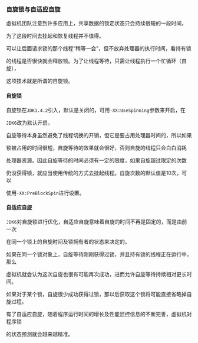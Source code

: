 ### 自旋锁与自适应自旋

虚拟机团队注意到许多应用上，共享数据的锁定状态只会持续很短的一段时间，

为了这段时间去挂起和恢复线程并不值得。

可以让后面请求锁的那个线程“稍等一会”，但不放弃处理器的执行时间，看持有锁

的线程是否很快就会释放锁。为了让线程等待，只需让线程执行一个忙循环（自旋），

这项技术就是所谓的自旋锁。



#### 自旋锁

自旋锁在`JDK1.4.2`引入，默认是关闭的，可用`-XX:UseSpinning`参数来开启，在

`JDK6`改为默认开启。

自旋等待本身虽然避免了线程切换的开销，但它是要占用处理器时间的，所以如果

锁被占用的时间很短，自旋等待的效果就会很好，否则自旋的线程只会白白消耗

处理器资源。因此自旋等待的时间必须有一定的限度，如果自旋超过限定的次数

仍没获得锁，就应当使用传统的方式去挂起线程。自旋次数的默认值是10次，可以

使用`-XX:PreBlockSpin`进行设置。



#### 自适应自旋

`JDK6`对自旋锁进行优化，自适应自旋意味着自旋的时间不再是固定的，而是由前一次

在同一个锁上的自旋时间及锁拥有者的状态来决定的。

如果在同一个锁对象上，自旋等待刚刚获得过锁，并且持有锁的线程正在运行中，那么

虚拟机就会认为这次自旋也很有可能再次成功，进而允许自旋等待持续相对更长时间。

如果对于某个锁，自旋很少成功获得过锁，那以后获取这个锁将可能直接省略掉自旋过程。

有了自适应自旋，随着程序运行时间的增长及性能监控信息的不断完善，虚拟机对程序锁

的状态预测就会越来越精准。

